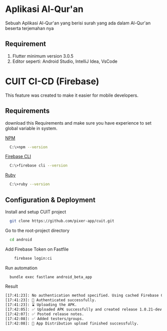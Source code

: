 # Aplikasi Al-Qur'an

Sebuah Aplikasi Al-Qur'an yang berisi surah yang ada dalam Al-Qur'an beserta terjemahan nya

## Requirement

1. Flutter minimum version 3.0.5
2. Editor seperti: Android Studio, IntelliJ Idea, VsCode

# CUIT CI-CD (Firebase)

This feature was created to make it easier for mobile developers.



## Requirements

download this Requirements and make sure you have experience to set global variable in system.

[NPM](https://nodejs.org/en/download/)

```bash
  C:\>npm --version
```

[Firebase CLI](https://firebase.google.com/docs/cli)

```bash
  C:\>firebase cli --version
```

[Ruby](https://rubyinstaller.org/)

```bash
  C:\>ruby --version
```


    
## Configuration & Deployment

Install and setup CUIT project

```bash
  git clone https://github.com/pixer-app/cuit.git
```

Go to the root-project directory

```bash
  cd android
```

Add Firebase Token on Fastfile

```bash
    firebase login:ci
```

Run automation

```bash
  bundle exec fastlane android_beta_app
```

Result

```bash
[17:41:23]: No authentication method specified. Using cached Firebase CLI credentials.
[17:41:23]: 🔐 Authenticated successfully.
[17:41:23]: ⌛ Uploading the APK.
[17:42:05]: ✅ Uploaded APK successfully and created release 1.0.21-dev (51).
[17:42:07]: ✅ Posted release notes.
[17:42:08]: ✅ Added testers/groups.
[17:42:08]: 🎉 App Distribution upload finished successfully.
```